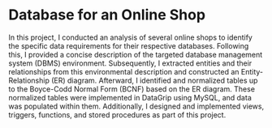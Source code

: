 # Database for an Online Shop
In this project, I conducted an analysis of several online shops to identify the specific data requirements for their respective databases.
Following this, I provided a concise description of the targeted database management system (DBMS) environment. Subsequently,
I extracted entities and their relationships from this environmental description and constructed an Entity-Relationship (ER) diagram. 
Afterward, I identified and normalized tables up to the Boyce-Codd Normal Form (BCNF) based on the ER diagram. 
These normalized tables were implemented in DataGrip using MySQL, and data was populated within them. 
Additionally, I designed and implemented views, triggers, functions, and stored procedures as part of this project.
